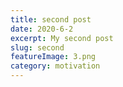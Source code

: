 ```yaml
---
title: second post
date: 2020-6-2
excerpt: My second post
slug: second
featureImage: 3.png
category: motivation
---
```

